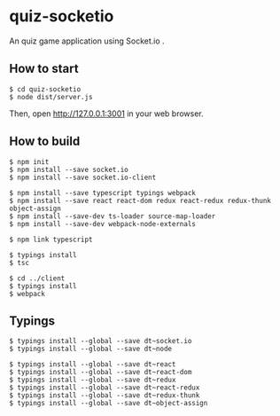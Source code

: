 # quiz-socketio

An quiz game application using Socket.io .

## How to start

```
$ cd quiz-socketio
$ node dist/server.js
```

Then, open http://127.0.0.1:3001 in your web browser.

## How to build

```
$ npm init
$ npm install --save socket.io
$ npm install --save socket.io-client
    
$ npm install --save typescript typings webpack
$ npm install --save react react-dom redux react-redux redux-thunk object-assign
$ npm install --save-dev ts-loader source-map-loader
$ npm install --save-dev webpack-node-externals
    
$ npm link typescript

$ typings install
$ tsc

$ cd ../client
$ typings install
$ webpack
```

## Typings

```
$ typings install --global --save dt~socket.io
$ typings install --global --save dt~node

$ typings install --global --save dt~react
$ typings install --global --save dt~react-dom
$ typings install --global --save dt~redux
$ typings install --global --save dt~react-redux
$ typings install --global --save dt~redux-thunk
$ typings install --global --save dt~object-assign
```
